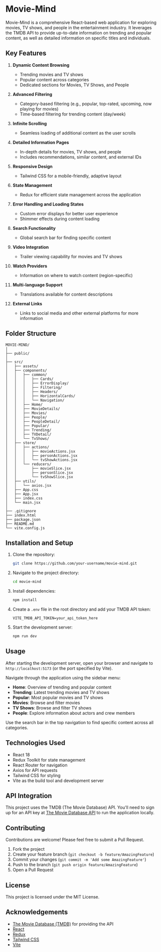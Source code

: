 # Movie-Mind

Movie-Mind is a comprehensive React-based web application for exploring movies, TV shows, and people in the entertainment industry. It leverages the TMDB API to provide up-to-date information on trending and popular content, as well as detailed information on specific titles and individuals.

## Key Features

1. **Dynamic Content Browsing**

   - Trending movies and TV shows
   - Popular content across categories
   - Dedicated sections for Movies, TV Shows, and People

2. **Advanced Filtering**

   - Category-based filtering (e.g., popular, top-rated, upcoming, now playing for movies)
   - Time-based filtering for trending content (day/week)

3. **Infinite Scrolling**

   - Seamless loading of additional content as the user scrolls

4. **Detailed Information Pages**

   - In-depth details for movies, TV shows, and people
   - Includes recommendations, similar content, and external IDs

5. **Responsive Design**

   - Tailwind CSS for a mobile-friendly, adaptive layout

6. **State Management**

   - Redux for efficient state management across the application

7. **Error Handling and Loading States**

   - Custom error displays for better user experience
   - Shimmer effects during content loading

8. **Search Functionality**

   - Global search bar for finding specific content

9. **Video Integration**

   - Trailer viewing capability for movies and TV shows

10. **Watch Providers**

    - Information on where to watch content (region-specific)

11. **Multi-language Support**

    - Translations available for content descriptions

12. **External Links**
    - Links to social media and other external platforms for more information

## Folder Structure

```plaintext
MOVIE-MIND/
│
├── public/
│
├── src/
│   ├── assets/
│   ├── components/
│   │   ├── common/
│   │   │   ├── Cards/
│   │   │   ├── ErrorDisplay/
│   │   │   ├── Filtering/
│   │   │   ├── Headers/
│   │   │   ├── HorizontalCards/
│   │   │   └── Navigation/
│   │   ├── Home/
│   │   ├── MovieDetails/
│   │   ├── Movies/
│   │   ├── People/
│   │   ├── PeopleDetail/
│   │   ├── Popular/
│   │   ├── Trending/
│   │   ├── TVDetail/
│   │   └── TvShows/
│   ├── store/
│   │   ├── actions/
│   │   │   ├── movieActions.jsx
│   │   │   ├── personActions.jsx
│   │   │   └── tvShowActions.jsx
│   │   └── reducers/
│   │       ├── movieSlice.jsx
│   │       ├── personSlice.jsx
│   │       └── tvShowSlice.jsx
│   ├── utils/
│   │   └── axios.jsx
│   ├── App.css
│   ├── App.jsx
│   ├── index.css
│   └── main.jsx
│
├── .gitignore
├── index.html
├── package.json
├── README.md
└── vite.config.js
```

## Installation and Setup

1. Clone the repository:

   ```bash
   git clone https://github.com/your-username/movie-mind.git
   ```

2. Navigate to the project directory:

   ```bash
   cd movie-mind
   ```

3. Install dependencies:

   ```bash
   npm install
   ```

4. Create a `.env` file in the root directory and add your TMDB API token:

   ```plaintext
   VITE_TMDB_API_TOKEN=your_api_token_here
   ```

5. Start the development server:
   ```bash
   npm run dev
   ```

## Usage

After starting the development server, open your browser and navigate to `http://localhost:5173` (or the port specified by Vite).

Navigate through the application using the sidebar menu:

- **Home**: Overview of trending and popular content
- **Trending**: Latest trending movies and TV shows
- **Popular**: Most popular movies and TV shows
- **Movies**: Browse and filter movies
- **TV Shows**: Browse and filter TV shows
- **People**: Explore information about actors and crew members

Use the search bar in the top navigation to find specific content across all categories.

## Technologies Used

- React 18
- Redux Toolkit for state management
- React Router for navigation
- Axios for API requests
- Tailwind CSS for styling
- Vite as the build tool and development server

## API Integration

This project uses the TMDB (The Movie Database) API. You'll need to sign up for an API key at [The Movie Database API](https://www.themoviedb.org/documentation/api) to run the application locally.

## Contributing

Contributions are welcome! Please feel free to submit a Pull Request.

1. Fork the project
2. Create your feature branch (`git checkout -b feature/AmazingFeature`)
3. Commit your changes (`git commit -m 'Add some AmazingFeature'`)
4. Push to the branch (`git push origin feature/AmazingFeature`)
5. Open a Pull Request

## License

This project is licensed under the MIT License.

## Acknowledgements

- [The Movie Database (TMDB)](https://www.themoviedb.org/) for providing the API
- [React](https://reactjs.org/)
- [Redux](https://redux.js.org/)
- [Tailwind CSS](https://tailwindcss.com/)
- [Vite](https://vitejs.dev/)

```

```
